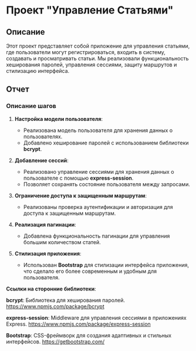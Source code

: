 # Проект "Управление Статьями"

## Описание

Этот проект представляет собой приложение для управления статьями, где пользователи могут регистрироваться, входить в систему, создавать и просматривать статьи. Мы реализовали функциональность хеширования паролей, управления сессиями, защиту маршрутов и стилизацию интерфейса.

## Отчет

### Описание шагов

1. **Настройка модели пользователя**:
   - Реализована модель пользователя для хранения данных о пользователях.
   - Добавлено хеширование паролей с использованием библиотеки **bcrypt**.

2. **Добавление сессий**:
   - Реализовано управление сессиями для хранения данных о пользователе с помощью **express-session**.
   - Позволяет сохранять состояние пользователя между запросами.

3. **Ограничение доступа к защищенным маршрутам**:
   - Реализованы проверка аутентификации и авторизация для доступа к защищенным маршрутам.

4. **Реализация пагинации**:
   - Добавлена функциональность пагинации для управления большим количеством статей.

5. **Стилизация приложения**:
   - Использован **Bootstrap** для стилизации интерфейса приложения, что сделало его более современным и удобным для пользователя.






**Ссылки на сторонние библиотеки**:

**bcrypt**: Библиотека для хеширования паролей. https://www.npmjs.com/package/bcrypt

**express-session**: Middleware для управления сессиями в приложениях Express. https://www.npmjs.com/package/express-session

**Bootstrap**: CSS-фреймворк для создания адаптивных и стильных интерфейсов. https://getbootstrap.com/
